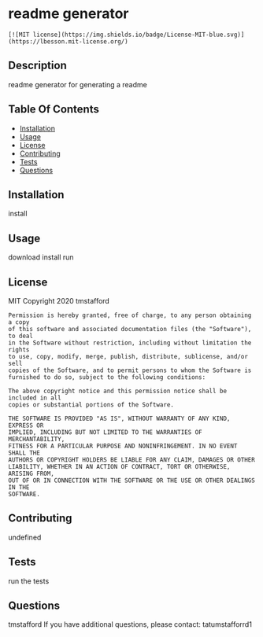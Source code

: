 
  # readme generator

  
    [![MIT license](https://img.shields.io/badge/License-MIT-blue.svg)](https://lbesson.mit-license.org/)
    

  ## Description
  readme generator for generating a readme

  ## Table Of Contents
  * [Installation](#installation)
  * [Usage](#usage)
  * [License](#license)
  * [Contributing](#contributing)
  * [Tests](#tests)
  * [Questions](#questions)
  
  ## Installation
  install

  ## Usage
  download install run

  ## License
  MIT
  Copyright 2020 tmstafford
  
    Permission is hereby granted, free of charge, to any person obtaining a copy
    of this software and associated documentation files (the "Software"), to deal
    in the Software without restriction, including without limitation the rights
    to use, copy, modify, merge, publish, distribute, sublicense, and/or sell
    copies of the Software, and to permit persons to whom the Software is
    furnished to do so, subject to the following conditions:

    The above copyright notice and this permission notice shall be included in all
    copies or substantial portions of the Software.

    THE SOFTWARE IS PROVIDED "AS IS", WITHOUT WARRANTY OF ANY KIND, EXPRESS OR
    IMPLIED, INCLUDING BUT NOT LIMITED TO THE WARRANTIES OF MERCHANTABILITY,
    FITNESS FOR A PARTICULAR PURPOSE AND NONINFRINGEMENT. IN NO EVENT SHALL THE
    AUTHORS OR COPYRIGHT HOLDERS BE LIABLE FOR ANY CLAIM, DAMAGES OR OTHER
    LIABILITY, WHETHER IN AN ACTION OF CONTRACT, TORT OR OTHERWISE, ARISING FROM,
    OUT OF OR IN CONNECTION WITH THE SOFTWARE OR THE USE OR OTHER DEALINGS IN THE
    SOFTWARE.
    

  ## Contributing
  undefined

  ## Tests
  run the tests

  ## Questions
  tmstafford
  If you have additional questions, please contact: tatumstafforrd1
